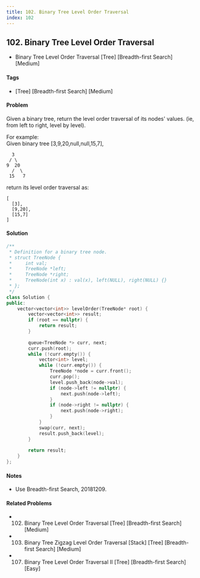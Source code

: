 ```yaml
---
title: 102. Binary Tree Level Order Traversal
index: 102
---
```


## 102. Binary Tree Level Order Traversal
- Binary Tree Level Order Traversal [Tree] [Breadth-first Search] [Medium]

#### Tags
- [Tree] [Breadth-first Search] [Medium]

#### Problem
Given a binary tree, return the level order traversal of its nodes' values. (ie, from left to right, level by level).

For example:  
Given binary tree [3,9,20,null,null,15,7],

      3
     / \
    9  20
      /  \
     15   7

return its level order traversal as:

    [
      [3],
      [9,20],
      [15,7]
    ]

#### Solution
``` C++
/**
 * Definition for a binary tree node.
 * struct TreeNode {
 *     int val;
 *     TreeNode *left;
 *     TreeNode *right;
 *     TreeNode(int x) : val(x), left(NULL), right(NULL) {}
 * };
 */
class Solution {
public:
    vector<vector<int>> levelOrder(TreeNode* root) {
        vector<vector<int>> result;
        if (root == nullptr) {
            return result;
        }
        
        queue<TreeNode *> curr, next;
        curr.push(root);
        while (!curr.empty()) {
            vector<int> level;
            while (!curr.empty()) {
                TreeNode *node = curr.front();
                curr.pop();
                level.push_back(node->val);
                if (node->left != nullptr) {
                    next.push(node->left);
                }
                if (node->right != nullptr) {
                    next.push(node->right);
                }
            }
            swap(curr, next);
            result.push_back(level);
        }
        
        return result;
    }
};
```

#### Notes
- Use Breadth-first Search, 20181209.

#### Related Problems
- 102. Binary Tree Level Order Traversal [Tree] [Breadth-first Search] [Medium]
- 103. Binary Tree Zigzag Level Order Traversal [Stack] [Tree] [Breadth-first Search] [Medium]
- 107. Binary Tree Level Order Traversal II [Tree] [Breadth-first Search] [Easy]
